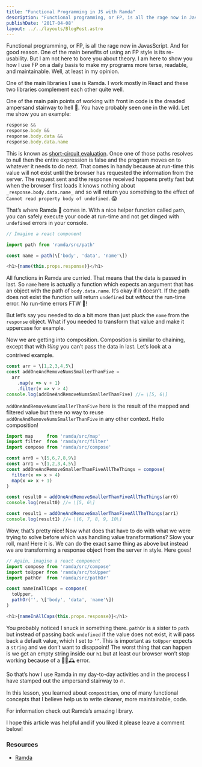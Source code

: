 ```yaml
---
title: "Functional Programming in JS with Ramda"
description: "Functional programming, or FP, is all the rage now in JavasScript. And for good reason. One of the main benefits of using an FP style is…"
publishDate: '2017-04-08'
layout: ../../layouts/BlogPost.astro
---
```


Functional programming, or FP, is all the rage now in JavasScript. And for good reason. One of the main benefits of using an FP style is its re-usability. But I am not here to bore you about theory. I am here to show you how I use FP on a daily basis to make my programs more terse, readable, and maintainable. Well, at least in my opinion.

One of the main libraries I use is Ramda. I work mostly in React and these two libraries complement each other quite well.

One of the main pain points of working with front in code is the dreaded ampersand️ stairway to hell 👹. You have probably seen one in the wild. Let me show you an example:

```javascript
response &&
response.body &&
response.body.data &&
response.body.data.name
```

This is known as [short-circuit evaluation](https://en.wikipedia.org/wiki/Short-circuit_evaluation). Once one of those paths resolves to null then the entire expression is false and the program moves on to whatever it needs to do next. That comes in handy because at run-time this value will not exist until the browser has requested the information from the server. The request sent and the response received happens pretty fast but when the browser first loads it knows nothing about `_response.body.data.name_` and so will return you something to the effect of `Cannot read property body of undefined`. 😱

That’s where Ramda 🐏 comes in. With a nice helper function called `path`, you can safely execute your code at run-time and not get dinged with `undefined` errors in your console.

```javascript
// Imagine a react component

import path from 'ramda/src/path'

const name = path(\['body', 'data', 'name'\])

<h1>{name(this.props.response)}</h1>
```

All functions in Ramda are curried. That means that the data is passed in last. So `name` here is actually a function which expects an argument that has an object with the path of `body.data.name`. It’s okay if it doesn’t. If the path does not exist the function will return `undefined` but _without_ the run-time error. No run-time errors FTW 🙌!

But let’s say you needed to do a bit more than just pluck the `name` from the `response` object. What if you needed to transform that value and make it uppercase for example.

Now we are getting into composition. Composition is similar to chaining, except that with ⛓_ing_ you can’t pass the data in last. Let’s look at a contrived example.

```javascript
const arr = \[1,2,3,4,5\]
const addOneAndRemoveNumsSmallerThanFive =
  arr
    .map(v => v + 1)
    .filter(v => v > 4)
console.log(addOneAndRemoveNumsSmallerThanFive) //= \[5, 6\]
```

`addOneAndRemoveNumsSmallerThanFive` here is the result of the mapped and filtered value but there no way to reuse `addOneAndRemoveNumsSmallerThanFive` in any other context. Hello composition!

```javascript
import map     from 'ramda/src/map'
import filter  from 'ramda/src/filter'
import compose from 'ramda/src/compose'

const arr0 = \[5,6,7,8,9\]
const arr1 = \[1,2,3,4,5\]
const addOneAndRemoveSmallerThanFiveAllTheThings = compose(
  filter(x => x > 4)
  map(x => x + 1)
)

const result0 = addOneAndRemoveSmallerThanFiveAllTheThings(arr0)
console.log(result0) //= \[5, 6\]

const result1 = addOneAndRemoveSmallerThanFiveAllTheThings(arr1)
console.log(result1) //= \[6, 7, 8, 9, 10\]
```

Wow, that’s pretty nice! Now what does that have to do with what we were trying to solve before which was handling value transformations? Slow your roll, man! Here it is. We can do the exact same thing as above but instead we are transforming a response object from the server in style. Here goes!

```javascript
// Again, imagine a react component
import compose from 'ramda/src/compose'
import toUpper from 'ramda/src/toUpper'
import pathOr  from 'ramda/src/pathOr'

const nameInAllCaps = compose(
  toUpper,
  pathOr('', \['body', 'data', 'name'\])
)

<h1>{nameInAllCaps(this.props.response)}</h1>
```

You probably noticed I snuck in something there. `pathOr` is a sister to `path` but instead of passing back `undefined` if the value does not exist, it will pass back a default value, which I set to `‘’`. This is important as `toUpper` expects a `string` and we don’t want to disappoint! The worst thing that can happen is we get an empty string inside our `h1` but at least our browser won’t stop working because of a 🏃🏻🕰 error.

So that’s how I use Ramda in my day-to-day activities and in the process I have stamped out the ampersand stairway to 🔥.

In this lesson, you learned about `composition`, one of many functional concepts that I believe help us to write cleaner, more maintainable, code.

For information check out Ramda’s amazing library.

I hope this article was helpful and if you liked it please leave a comment below!

### Resources

- [Ramda](http://ramdajs.com/)
